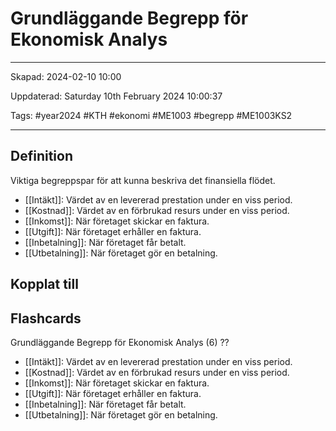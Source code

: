 # Grundläggande Begrepp för Ekonomisk Analys

---

Skapad: 2024-02-10 10:00

Uppdaterad: Saturday 10th February 2024 10:00:37

Tags: #year2024 #KTH #ekonomi #ME1003 #begrepp #ME1003KS2

---

## Definition

Viktiga begreppspar för att kunna beskriva det finansiella flödet.

- [[Intäkt]]: Värdet av en levererad prestation under en viss period.
- [[Kostnad]]: Värdet av en förbrukad resurs under en viss period.
- [[Inkomst]]: När företaget skickar en faktura.
- [[Utgift]]: När företaget erhåller en faktura.
- [[Inbetalning]]: När företaget får betalt.
- [[Utbetalning]]: När företaget gör en betalning.

## Kopplat till

## Flashcards

Grundläggande Begrepp för Ekonomisk Analys (6)
??
- [[Intäkt]]: Värdet av en levererad prestation under en viss period.
- [[Kostnad]]: Värdet av en förbrukad resurs under en viss period.
- [[Inkomst]]: När företaget skickar en faktura.
- [[Utgift]]: När företaget erhåller en faktura.
- [[Inbetalning]]: När företaget får betalt.
- [[Utbetalning]]: När företaget gör en betalning.
